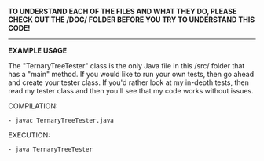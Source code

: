 **TO UNDERSTAND EACH OF THE FILES AND WHAT THEY DO, PLEASE CHECK OUT THE /DOC/ FOLDER BEFORE YOU TRY TO UNDERSTAND THIS CODE!**

---

**EXAMPLE USAGE**

The "TernaryTreeTester" class is the only Java file in this /src/ folder that has a "main" method. If you would like to run your own tests, then go ahead and create your tester class. If you'd rather look at my in-depth tests, then read my tester class and then you'll see that my code works without issues. 

COMPILATION: 

    - javac TernaryTreeTester.java

EXECUTION: 

    - java TernaryTreeTester

